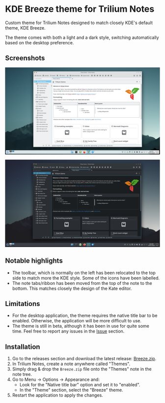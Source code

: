 # KDE Breeze theme for Trilium Notes

Custom theme for Trilium Notes designed to match closely KDE's default theme, KDE Breeze.

The theme comes with both a light and a dark style, switching automatically based on the desktop preference.

## Screenshots

![Screenshot of Trilium Notes with Breeze Light](./etc/screenshots/breeze-light.png)

![Screenshot of Trilium Notes with Breeze Dark](./etc/screenshots/breeze-dark.png)

## Notable highlights

* The toolbar, which is normally on the left has been relocated to the top side to match more the KDE style. Some of the icons have been labelled.
* The note tabs/ribbon has been moved from the top of the note to the bottom. This matches closely the design of the Kate editor.

## Limitations

* For the desktop application, the theme requires the native title bar to be enabled. Otherwise, the application will be more difficult to use.
* The theme is still in beta, although it has been in use for quite some time. Feel free to report any issues in the [Issue](https://github.com/eliandoran/breeze-trilium/issues) section.

## Installation

1. Go to the releases section and download the latest release: [Breeze.zip](https://github.com/eliandoran/breeze-trilium/releases/download/v0.6.0/Breeze.zip).
2. In Trilium Notes, create a note anywhere called "Themes".
3. Simply drag & drop the `Breeze.zip` file onto the "Themes" note in the note tree.
4. Go to Menu -> Options -> Appearance and:
    * Look for the "Native title bar" option and set it to "enabled".
    * In the "Theme" section, select the "Breeze" theme.
5. Restart the application to apply the changes.
